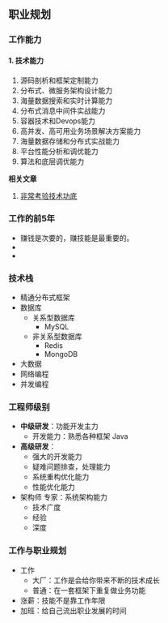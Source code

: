 ## 职业规划

### 工作能力

#### 1. 技术能力

1. 源码剖析和框架定制能力
2. 分布式、微服务架构设计能力
3. 海量数据搜索和实时计算能力
4. 分布式消息中间件实战能力
5. 容器技术和Devops能力
6. 高并发、高可用业务场景解决方案能力
7. 海量数据存储和分布式实战能力
8. 平台性能分析和调优能力
9. 算法和底层调优能力

**相关文章** 

1. [非常考验技术功底](https://mp.weixin.qq.com/s/jS4eKNJuVQnKA_miL4ZtwA) 











### 工作的前5年

- 赚钱是次要的，赚技能是最重要的。
- 
- 



### 技术栈

- 精通分布式框架
- 数据库
  - 关系型数据库
    - MySQL
  - 非关系型数据库
    - Redis
    - MongoDB
- 大数据
- 网络编程
- 并发编程

### 工程师级别

- **中级研发**：功能开发主力
  - 开发能力：熟悉各种框架  Java
- **高级研发**：
  - 强大的开发能力
  - 疑难问题排查，处理能力
  - 系统重构优化能力
  - 性能优化能力
- 架构师 专家：系统架构能力
  - 技术广度
  - 经验
  - 深度

### 工作与职业规划

- 工作
  - 大厂：工作是会给你带来不断的技术成长
  - 普通：在一套框架下重复做业务功能
- 涨薪：技能不是靠工作年限
- 加班：给自己流出职业发展的时间

